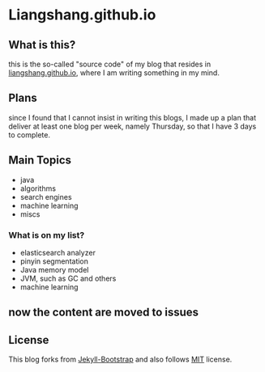 # Liangshang.github.io


## What is this?
this is the so-called "source code" of my blog that resides in [liangshang.github.io](http://liangshang.github.io), where I am writing something in my mind.

## Plans
since I found that I cannot insist in writing this blogs, I made up a plan that deliver at least one blog per week, namely Thursday, so that I have 3 days to complete.

## Main Topics
* java
* algorithms
* search engines 
* machine learning
* miscs

### What is on my list?
* elasticsearch analyzer 
* pinyin segmentation
* Java memory model
* JVM, such as GC and others
* machine learning

## now the content are moved to issues


## License
This blog forks from [Jekyll-Bootstrap](http://jekyllbootstrap.com) and also follows 
[MIT](http://opensource.org/licenses/MIT) license.
